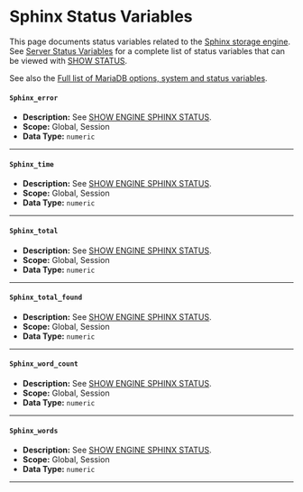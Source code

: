 # Sphinx Status Variables

This page documents status variables related to the [Sphinx storage engine](/columns-storage-engines-and-plugins/storage-engines/sphinx-storage-engine). See [Server Status Variables](/replication/optimization-and-tuning/system-variables/server-status-variables) for a complete list of status variables that can be viewed with [SHOW STATUS](/sql-statements-structure/sql-statements/administrative-sql-statements/show/show-status).

See also the [Full list of MariaDB options, system and status variables](/mariadb-administration/variables-and-modes/full-list-of-mariadb-options-system-and-status-variables).

#### `Sphinx_error`

- <strong>Description:</strong> See [SHOW ENGINE SPHINX STATUS](/kb/en/about-sphinxse/#show-engine-sphinx-status).
- <strong>Scope:</strong> Global, Session
- <strong>Data Type:</strong> `numeric`

---

#### `Sphinx_time`

- <strong>Description:</strong> See [SHOW ENGINE SPHINX STATUS](/kb/en/about-sphinxse/#show-engine-sphinx-status).
- <strong>Scope:</strong> Global, Session
- <strong>Data Type:</strong> `numeric`

---

#### `Sphinx_total`

- <strong>Description:</strong> See [SHOW ENGINE SPHINX STATUS](/kb/en/about-sphinxse/#show-engine-sphinx-status).
- <strong>Scope:</strong> Global, Session
- <strong>Data Type:</strong> `numeric`

---

#### `Sphinx_total_found`

- <strong>Description:</strong> See [SHOW ENGINE SPHINX STATUS](/kb/en/about-sphinxse/#show-engine-sphinx-status).
- <strong>Scope:</strong> Global, Session
- <strong>Data Type:</strong> `numeric`

---

#### `Sphinx_word_count`

- <strong>Description:</strong> See [SHOW ENGINE SPHINX STATUS](/kb/en/about-sphinxse/#show-engine-sphinx-status).
- <strong>Scope:</strong> Global, Session
- <strong>Data Type:</strong> `numeric`

---

#### `Sphinx_words`

- <strong>Description:</strong> See [SHOW ENGINE SPHINX STATUS](/kb/en/about-sphinxse/#show-engine-sphinx-status).
- <strong>Scope:</strong> Global, Session
- <strong>Data Type:</strong> `numeric`

---